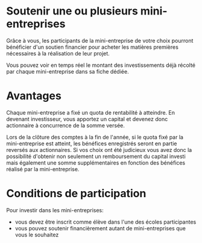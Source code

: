 # Soutenir une ou plusieurs mini-entreprises

Grâce à vous, les participants de la mini-entreprise de votre choix pourront bénéficier d'un soutien financier pour acheter les matières premières nécessaires à la réalisation de leur projet.

Vous pouvez voir en temps réel le montant des investissements déjà récolté par chaque mini-entreprise dans sa fiche dédiée.

# Avantages

Chaque mini-entreprise a fixé un quota de rentabilité à atteindre. En devenant investisseur, vous apportez un capital et devenez donc actionnaire à concurrence de la somme versée.

Lors de la clôture des comptes à la fin de l'année, si le quota fixé par la mini-entreprise est atteint, les bénéfices enregistrés seront en partie reversés aux actionnaires. Si vos choix ont été judicieux vous avez donc la possibilité d'obtenir non seulement un remboursement du capital investi mais également une somme supplémentaires en fonction des bénéfices réalisé par la mini-entreprise.

# Conditions de participation

Pour investir dans les mini-entreprises:

* vous devez être inscrit comme élève dans l'une des écoles participantes
* vous pouvez soutenir financièrement autant de mini-entreprises que vous le souhaitez
